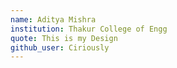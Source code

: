 ```yaml
---
name: Aditya Mishra
institution: Thakur College of Engg
quote: This is my Design
github_user: Ciriously
---
```


